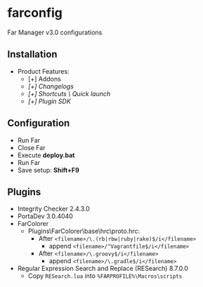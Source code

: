 # farconfig
Far Manager v3.0 configurations

## Installation
* Product Features:
  * [+] Addons
  * _[+] Changelogs_
  * _[+] Shortcuts \\ Quick launch_
  * _[+] Plugin SDK_

## Configuration
* Run Far
* Close Far
* Execute **deploy.bat**
* Run Far
* Save setup: **Shift+F9**

## Plugins
* Integrity Checker 2.4.3.0
* PortaDev 3.0.4040
* FarColorer
  * Plugins\FarColorer\base\hrc\proto.hrc:
    * After `<filename>/\.(rb|rbw|ruby|rake)$/i</filename>`
      * append `<filename>/^Vagrantfile$/i</filename>` 
    * After `<filename>/\.groovy$/i</filename>`
      * append `<filename>/\.gradle$/i</filename>` 
* Regular Expression Search and Replace (RESearch) 8.7.0.0
  * Copy `RESearch.lua` into `%FARPROFILE%\Macros\scripts`
